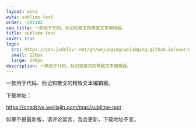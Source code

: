 ```yaml
---
layout: wiki
wiki: sublime-text
order: -202102
seo_title: 一款用于代码、标记和散文的精致文本编辑器。
title: sublime-text
cover: true
logo:
  src: https://cdn.jsdelivr.net/gh/wejudging/wejudging.github.io/source/images/项目图片/sublime-text/sublime-text.png
  small: 120px
  large: 240px
description: 一款用于代码、标记和散文的精致文本编辑器。
---
```


一款用于代码、标记和散文的精致文本编辑器。


下载地址：

https://onedrive.weijiajin.com/mac/sublime-text


如果不是最新版，请评论留言，我会更新，下载地址不变。